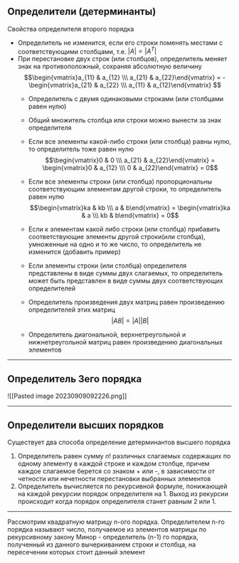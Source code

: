 ## Определители (детерминанты)

Свойства определителя второго порядка
- Определитель не изменится, если его строки поменять местами с соответствующими столбцами, т.е. $|A| = |A^T|$
- При перестановке двух строк (или столбцов), определитель меняет знак на противоположный, сохраняя абсолютную величину
  $$\begin{vmatrix}a_{11} & a_{12} \\\ a_{21} & a_{22}\end{vmatrix} = -\begin{vmatrix}a_{21} & a_{22} \\\ a_{11} & a_{12}\end{vmatrix} $$
  - Определитель с двумя одинаковыми строками (или столбцами равен нулю)
  - Общий множитель столбца или строки можно вынести за знак определителя
  - Если все элементы какой-либо строки (или столбца) равны нулю, то определитель тоже равен нулю
  $$\begin{vmatrix}0 & 0 \\\ a_{21} & a_{22}\end{vmatrix} = \begin{vmatrix}0 & a_{12} \\\ 0 & a_{22}\end{vmatrix} = 0$$
  - Если все элементы строки (или столбца) пропорциональны соответствующим элементам другой строки, то определитель равен нулю
    $$\begin{vmatrix}ka & kb \\\ a & b\end{vmatrix} = \begin{vmatrix}ka & a \\\ kb & b\end{vmatrix} = 0$$
    
  - Если к элементам какой либо строки (или столбца) прибавить соответствующие элементы другой строки(или столбца), умноженные на одно и то же число, то определитель не изменится (добавить пример)
  - Если элементы строки (или столбца) определителя представлены в виде суммы двух слагаемых, то определитель может быть представлен в виде суммы двух соответствующих определителей
  - Определитель произведения двух матриц равен произведению определителей этих матриц
    $$|AB|=|A||B|$$
   - Определитель диагональной, верхнетреугольной и нижнетреугольной матриц равен произведению диагональных элементов

---
## Определитель 3его порядка
![[Pasted image 20230909092226.png]]

---
## Определители высших порядков

Существует два способа определение детерминантов высшего порядка
1) Определитель равен сумму $n!$ различных слагаемых содержащих по одному элементу в каждой строке и каждом столбце, причем каждое слагаемое берется со знаком + или -, в зависимости от четности или нечетности перестановки выбранных элементов
2) Определитель вычисляется по рекурсивной формуле, понижающей на каждой рекурсии порядок определителя на 1. Выход из рекурсии происходит когда порядок определителя станет равным 2 или 1.

---
Рассмотрим квадратную матрицу n-ого порядка.
Определителем n-го порядка называют число, получаемое из элементов матрицы по рекурсивному закону
Минор - определитель (n-1) го порядка, полученный из данного вычеркиванием строки и столбца, на пересечении которых стоит данный элемент
